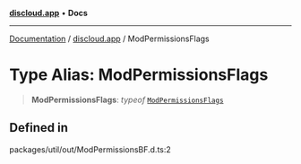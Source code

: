 [**discloud.app**](../README.md) • **Docs**

***

[Documentation](../../packages.md) / [discloud.app](../README.md) / ModPermissionsFlags

# Type Alias: ModPermissionsFlags

> **ModPermissionsFlags**: *typeof* [`ModPermissionsFlags`](../variables/ModPermissionsFlags.md)

## Defined in

packages/util/out/ModPermissionsBF.d.ts:2
